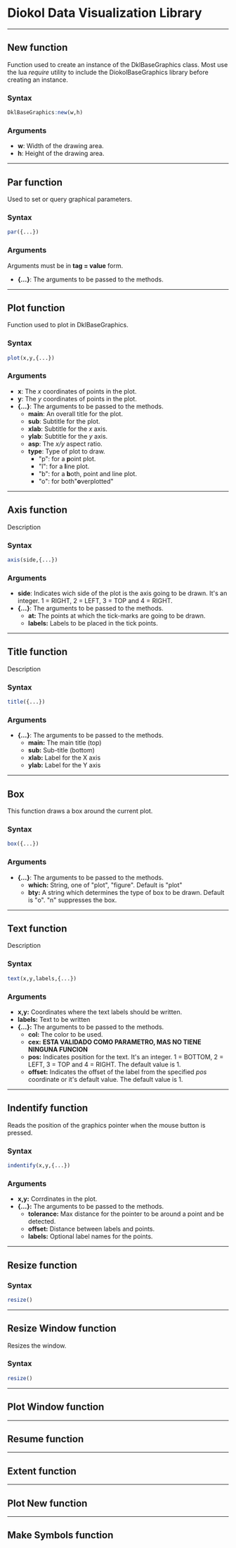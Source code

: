 # Diokol Data Visualization Library
___

## New function
Function used to create an instance of the DklBaseGraphics class. Most use the lua *require* utility to include the DiokolBaseGraphics library before creating an instance.
### Syntax
``` R
DklBaseGraphics:new(w,h)
```
### Arguments
- **w**: Width of the drawing area.
- **h**: Height of the drawing area.

___
## Par function
Used to set or query graphical parameters. 
### Syntax
``` R
par({...})
```
### Arguments
Arguments must be in **tag = value** form.
- **{...}**: The arguments to be passed to the methods.
___

## Plot function
Function used to plot in DklBaseGraphics.
### Syntax
``` R
plot(x,y,{...})
```
### Arguments
- **x**: The _x_ coordinates of points in the plot.
- **y**: The _y_ coordinates of points in the plot.
- **{...}**: The arguments to be passed to the methods.
    - **main**: An overall title for the plot.
    - **sub**: Subtitle for the plot.
    - **xlab**: Subtitle for the _x_ axis.
    - **ylab**: Subtitle for the _y_ axis.
    - **asp**: The _x/y_ aspect ratio.
    - **type**: Type of plot to draw.
        - "p": for a **p**oint plot.
        - "l": for a **l**ine plot.
        - "b": for a **b**oth, point and line plot.
        - "o": for both"**o**verplotted" 
___

## Axis function
Description
### Syntax
``` R
axis(side,{...})
```
### Arguments
- **side**: Indicates wich side of the plot is the axis going to be drawn. It's an integer. 1 = RIGHT, 2 = LEFT, 3 = TOP and  4 = RIGHT.
- **{...}**: The arguments to be passed to the methods.
    - **at:** The points at which the tick-marks are going to be drawn.
    - **labels:** Labels to be placed in the tick points.
___
## Title function
Description
### Syntax
``` R
title({...})
```
### Arguments
- **{...}**: The arguments to be passed to the methods.
    - **main:** The main title (top) 
    - **sub:** Sub-title (bottom)
    - **xlab:** Label for the X axis
    - **ylab:** Label for the Y axis
___
## Box
This function draws a box around the current plot.
### Syntax
``` R
box({...})
```
### Arguments
- **{...}**: The arguments to be passed to the methods.
    - **which:** String, one of "plot", "figure". Default is "plot"
    - **bty:** A string which determines the type of box to be drawn. Default is "o". "n" suppresses the box.
___
## Text function
Description
### Syntax
``` R
text(x,y,labels,{...})
```
### Arguments
- **x,y:** Coordinates where the text labels should be written.
- **labels:** Text to be written    
- **{...}:** The arguments to be passed to the methods.
    - **col:** The color to be used.
    - **cex:** **ESTA VALIDADO COMO PARAMETRO, MAS NO TIENE NINGUNA FUNCION**
    - **pos:** Indicates position for the text. It's an integer. 1 = BOTTOM, 2 = LEFT, 3 = TOP and  4 = RIGHT. The default value is 1.
    - **offset:** Indicates the offset of the label from the specified *pos* coordinate or it's default value. The default value is 1.
___
## Indentify function
Reads the position of the graphics pointer when the mouse button is pressed. 
### Syntax
``` R
indentify(x,y,{...})
```
### Arguments
- **x,y:** Corrdinates in the plot.
- **{...}:** The arguments to be passed to the methods.
    - **tolerance:** Max distance for the pointer to be around a point and be detected.
    - **offset:** Distance between labels and points.
    - **labels:** Optional label names for the points.
___
## Resize function
### Syntax
``` R
resize()
```
___
## Resize Window function
Resizes the window.
### Syntax
``` R
resize()
```

___
## Plot Window function
___
## Resume function
___
## Extent function
___
## Plot New function
___ 
## Make Symbols function



